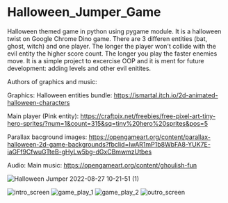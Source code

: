 # Halloween_Jumper_Game
Halloween themed game in python using pygame module. It is a halloween twist on Google Chrome Dino game. There are 3 differen entities (bat, ghost, witch) and one player. 
The longer the player won't collide with the evil entity the higher score count. The longer you play the faster enemies move. It is a simple project to excercise OOP and it 
is ment for future development: adding levels and other evil enitites. 

Authors of graphics and music:

Graphics:
Halloween entities bundle: https://ismartal.itch.io/2d-animated-halloween-characters 

Main player (Pink entity): https://craftpix.net/freebies/free-pixel-art-tiny-hero-sprites/?num=1&count=315&sq=tiny%20hero%20sprites&pos=5

Parallax bacground images: https://opengameart.org/content/parallax-halloween-2d-game-backgrounds?fbclid=IwAR1mP1b8WbFA8-YUK7E-iaGFf9CfwuGTteB-gHyLw5bg-dGxCBmwmzUtbes

Audio:
Main music: https://opengameart.org/content/ghoulish-fun

![Halloween Jumper 2022-08-27 10-21-51 (1)](https://user-images.githubusercontent.com/112077671/187021921-538849db-d747-4855-9c34-7eb71722b901.gif)

![intro_screen](https://user-images.githubusercontent.com/112077671/187021966-35a42e9a-f645-4c95-8255-53934a5dd11c.png)
![game_play_1](https://user-images.githubusercontent.com/112077671/187021976-cb7fcacb-81f3-4100-9109-a528107f3393.png)
![game_play_2](https://user-images.githubusercontent.com/112077671/187021978-fa741d2f-4b0b-4f0c-a04e-565a56811e6a.png)
![outro_screen](https://user-images.githubusercontent.com/112077671/187021982-44ba362b-5b86-413b-8005-4286fa8cad05.png)
